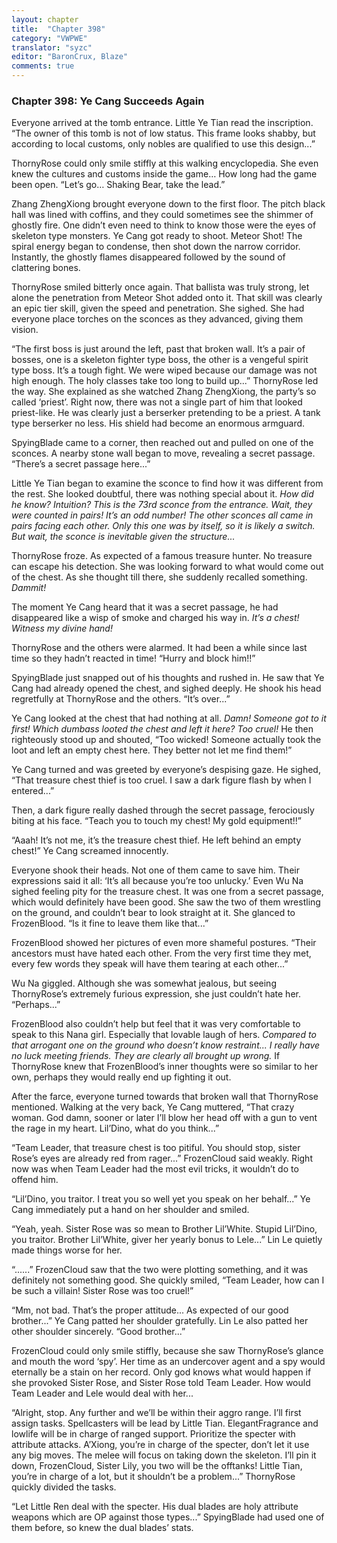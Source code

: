 ```yaml
---
layout: chapter
title:  "Chapter 398"
category: "VWPWE"
translator: "syzc"
editor: "BaronCrux, Blaze"
comments: true
---
```


### Chapter 398: Ye Cang Succeeds Again

Everyone arrived at the tomb entrance. Little Ye Tian read the inscription. “The owner of this tomb is not of low status. This frame looks shabby, but according to local customs, only nobles are qualified to use this design...”

ThornyRose could only smile stiffly at this walking encyclopedia. She even knew the cultures and customs inside the game… How long had the game been open. “Let’s go… Shaking Bear, take the lead.”

Zhang ZhengXiong brought everyone down to the first floor. The pitch black hall was lined with coffins, and they could sometimes see the shimmer of ghostly fire. One didn’t even need to think to know those were the eyes of skeleton type monsters. Ye Cang got ready to shoot. Meteor Shot! The spiral energy began to condense, then shot down the narrow corridor. Instantly, the ghostly flames disappeared followed by the sound of clattering bones.

ThornyRose smiled bitterly once again. That ballista was truly strong, let alone the penetration from Meteor Shot added onto it. That skill was clearly an epic tier skill, given the speed and penetration. She sighed. She had everyone place torches on the sconces as they advanced, giving them vision.

“The first boss is just around the left, past that broken wall. It’s a pair of bosses, one is a skeleton fighter type boss, the other is a vengeful spirit type boss. It’s a tough fight. We were wiped because our damage was not high enough. The holy classes take too long to build up...” ThornyRose led the way. She explained as she watched Zhang ZhengXiong, the party’s so called ‘priest’. Right now, there was not a single part of him that looked priest-like. He was clearly just a berserker pretending to be a priest. A tank type berserker no less. His shield had become an enormous armguard.

SpyingBlade came to a corner, then reached out and pulled on one of the sconces. A nearby stone wall began to move, revealing a secret passage. “There’s a secret passage here...”

Little Ye Tian began to examine the sconce to find how it was different from the rest. She looked doubtful, there was nothing special about it. *How did he know? Intuition? This is the 73rd sconce from the entrance. Wait, they were counted in pairs! It’s an odd number! The other sconces all came in pairs facing each other. Only this one was by itself, so it is likely a switch. But wait, the sconce is inevitable given the structure...*

ThornyRose froze. As expected of a famous treasure hunter. No treasure can escape his detection. She was looking forward to what would come out of the chest. As she thought till there, she suddenly recalled something. *Dammit!*

The moment Ye Cang heard that it was a secret passage, he had disappeared like a wisp of smoke and charged his way in. *It’s a chest! Witness my divine hand!*

ThornyRose and the others were alarmed. It had been a while since last time so they hadn’t reacted in time! “Hurry and block him!!”

SpyingBlade just snapped out of his thoughts and rushed in. He saw that Ye Cang had already opened the chest, and sighed deeply. He shook his head regretfully at ThornyRose and the others. “It’s over...”

Ye Cang looked at the chest that had nothing at all. *Damn! Someone got to it first! Which dumbass looted the chest and left it here? Too cruel!* He then righteously stood up and shouted, “Too wicked! Someone actually took the loot and left an empty chest here. They better not let me find them!”

Ye Cang turned and was greeted by everyone’s despising gaze. He sighed, “That treasure chest thief is too cruel. I saw a dark figure flash by when I entered...”

Then, a dark figure really dashed through the secret passage, ferociously biting at his face. “Teach you to touch my chest! My gold equipment!!”

“Aaah! It’s not me, it’s the treasure chest thief. He left behind an empty chest!” Ye Cang screamed innocently.

Everyone shook their heads. Not one of them came to save him. Their expressions said it all: ‘It’s all because you’re too unlucky.’ Even Wu Na sighed feeling pity for the treasure chest. It was one from a secret passage, which would definitely have been good. She saw the two of them wrestling on the ground, and couldn’t bear to look straight at it. She glanced to FrozenBlood. “Is it fine to leave them like that...”

FrozenBlood showed her pictures of even more shameful postures. “Their ancestors must have hated each other. From the very first time they met, every few words they speak will have them tearing at each other...”

Wu Na giggled. Although she was somewhat jealous, but seeing ThornyRose’s extremely furious expression, she just couldn’t hate her. “Perhaps...”

FrozenBlood also couldn’t help but feel that it was very comfortable to speak to this Nana girl. Especially that lovable laugh of hers. *Compared to that arrogant one on the ground who doesn’t know restraint... I really have no luck meeting friends. They are clearly all brought up wrong.* If ThornyRose knew that FrozenBlood’s inner thoughts were so similar to her own, perhaps they would really end up fighting it out.

After the farce, everyone turned towards that broken wall that ThornyRose mentioned. Walking at the very back, Ye Cang muttered, “That crazy woman. God damn, sooner or later I’ll blow her head off with a gun to vent the rage in my heart. Lil’Dino, what do you think...”

“Team Leader, that treasure chest is too pitiful. You should stop, sister Rose’s eyes are already red from rager...” FrozenCloud said weakly. Right now was when Team Leader had the most evil tricks, it wouldn’t do to offend him.

“Lil’Dino, you traitor. I treat you so well yet you speak on her behalf...” Ye Cang immediately put a hand on her shoulder and smiled.

“Yeah, yeah. Sister Rose was so mean to Brother Lil’White. Stupid Lil’Dino, you traitor. Brother Lil’White, giver her yearly bonus to Lele...” Lin Le quietly made things worse for her.

“......” FrozenCloud saw that the two were plotting something, and it was definitely not something good. She quickly smiled, “Team Leader, how can I be such a villain! Sister Rose was too cruel!”

“Mm, not bad. That’s the proper attitude... As expected of our good brother...” Ye Cang patted her shoulder gratefully. Lin Le also patted her other shoulder sincerely. “Good brother...”

FrozenCloud could only smile stiffly, because she saw ThornyRose’s glance and mouth the word ‘spy’. Her time as an undercover agent and a spy would eternally be a stain on her record. Only god knows what would happen if she provoked Sister Rose, and Sister Rose told Team Leader. How would Team Leader and Lele would deal with her...

“Alright, stop. Any further and we’ll be within their aggro range. I’ll first assign tasks. Spellcasters will be lead by Little Tian. ElegantFragrance and lowlife will be in charge of ranged support. Prioritize the specter with attribute attacks. A’Xiong, you’re in charge of the specter, don’t let it use any big moves. The melee will focus on taking down the skeleton. I’ll pin it down, FrozenCloud, Sister Lily, you two will be the offtanks! Little Tian, you’re in charge of a lot, but it shouldn’t be a problem...” ThornyRose quickly divided the tasks.

“Let Little Ren deal with the specter. His dual blades are holy attribute weapons which are OP against those types...” SpyingBlade had used one of them before, so knew the dual blades’ stats.
